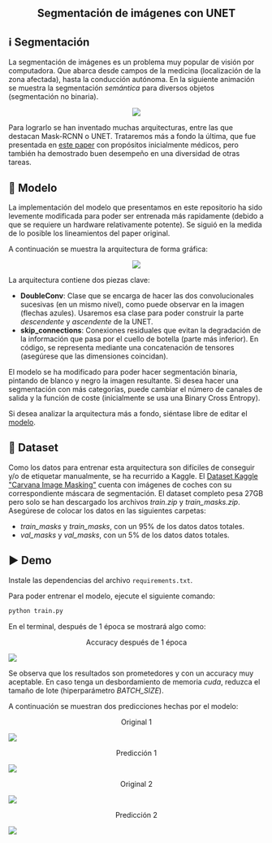 <h2 align="center">
<p>Segmentación de imágenes con UNET</p>
</h2>

## ℹ️ Segmentación
La segmentación de imágenes es un problema muy popular de visión por computadora. Que abarca desde campos de la medicina (localización de la zona afectada), hasta la conducción autónoma. En la siguiente animación se muestra la segmentación *semántica* para diversos objetos (segmentación no binaria).
<p align="center">
  <img src="https://miro.medium.com/max/960/1*dJRA7-IjccrkCWw86V-oUg.gif" />
</p>

Para lograrlo se han inventado muchas arquitecturas, entre las que destacan Mask-RCNN o UNET. Trataremos más a fondo la última, que fue presentada en [este paper](https://arxiv.org/abs/1505.04597) con propósitos inicialmente médicos, pero también ha demostrado buen desempeño en una diversidad de otras tareas.

## 🧠 Modelo

La implementación del modelo que presentamos en este repositorio ha sido levemente modificada para poder ser entrenada más rapidamente (debido a que se requiere un hardware relativamente potente). Se siguió en la medida de lo posible los lineamientos del paper original. 

A continuación se muestra la arquitectura de forma gráfica:

<p align="center">
  <img src="./src/unet.png" />
</p>

La arquitectura contiene dos piezas clave:
- **DoubleConv**: Clase que se encarga de hacer las dos convolucionales sucesivas (en un mismo nivel), como puede observar en la imagen (flechas azules). Usaremos esa clase para poder construir la parte *descendente* y *ascendente* de la UNET.
- **skip_connections**: Conexiones residuales que evitan la degradación de la información que pasa por el cuello de botella (parte más inferior). En código, se representa mediante una concatenación de tensores (asegúrese que las dimensiones coincidan).

El modelo se ha modificado para poder hacer segmentación binaria, pintando de blanco y negro la imagen resultante. Si desea hacer una segmentación con más categorías, puede cambiar el número de canales de salida y la función de coste (inicialmente se usa una Binary Cross Entropy).

Si desea analizar la arquitectura más a fondo, siéntase libre de editar el [modelo](model.py).

## 📁 Dataset

Como los datos para entrenar esta arquitectura son difíciles de conseguir y/o de etiquetar manualmente, se ha recurrido a Kaggle. El [Dataset Kaggle "Carvana Image Masking"](https://www.kaggle.com/c/carvana-image-masking-challenge/data?select=train.zip) cuenta con imágenes de coches con su correspondiente máscara de segmentación. El dataset completo pesa 27GB pero solo se han descargado los archivos *train.zip* y *train_masks.zip*. Asegúrese de colocar los datos en las siguientes carpetas:
- *train_masks* y *train_masks*, con un 95% de los datos datos totales.
- *val_masks* y *val_masks*, con un 5% de los datos datos totales.


## ▶ Demo
Instale las dependencias del archivo `requirements.txt`.

Para poder entrenar el modelo, ejecute el siguiente comando:

```bash
python train.py
```

En el terminal, después de 1 época se mostrará algo como:

<p align="center">
  <p align="center" >Accuracy después de 1 época</p>
  <img src="./src/epoch_1.png" />
</p>

Se observa que los resultados son prometedores y con un accuracy muy aceptable.
En caso tenga un desbordamiento de memoria *cuda*, reduzca el tamaño de lote (hiperparámetro *BATCH_SIZE*).

A continuación se muestran dos predicciones hechas por el modelo:

<p align="center">
  <p align="center">Original 1</p>
  <img src="./saved_images/original_0.png" />
  <p align="center">Predicción 1</p>
  <img src="./saved_images/pred_0.png" />
</p>

<p align="center">
  <p align="center">Original 2</p>
  <img src="./saved_images/original_1.png" />
  <p align="center">Predicción 2</p>
  <img src="./saved_images/pred_1.png" />
</p>